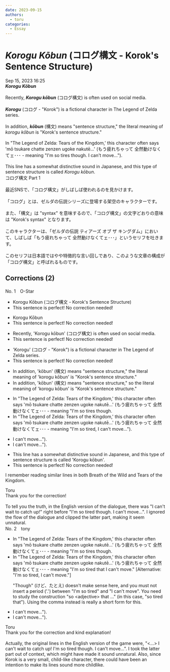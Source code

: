 ```yaml
---
date: 2023-09-15
authors:
  - toru
categories:
  - Essay
---
```


<h1 id="subject_show"><strong><em>Korogu Kōbun</strong></em> (コログ構文 - Korok's Sentence Structure)</h1>
<div class="date">Sep 15, 2023 16:25</div>
<div id="post"><div id="body_show_ori">
<strong><em>Korogu Kōbun</strong></em><br/><br/>Recently, <strong><em>Korogu kōbun</em></strong> (コログ構文) is often used on social media.<br/><br/><strong><em>Korogu</em></strong> (コログ - "Korok") is a fictional character in The Legend of Zelda series.<br/><br/>In addition, <strong><em>kōbun</em></strong> (構文) means "sentence structure," the literal meaning of <em>korogu kōbun</em> is "Korok's sentence structure."<br/><br/>In "The Legend of Zelda: Tears of the Kingdom,' this character often says 'mō tsukare chatte zenzen ugoke nakutē...' (もう疲れちゃって 全然動けなくてェ･･･ - meaning "I'm so tires though. I can't move...").<br/><br/>This line has a somewhat distinctive sound in Japanese, and this type of sentence structure is called <em>Korogu kōbun</em>.
</div></div>

<!-- more -->

<div id="post_ja"><div id="body_show_mo">
コログ構文 Part 1<br/><br/>最近SNSで、「コログ構文」がしばしば使われるのを見かけます。<br/><br/>「コログ」とは、ゼルダの伝説シリーズに登場する架空のキャラクターです。<br/><br/>また、「構文」は "syntax" を意味するので、「コログ構文」の文字どおりの意味は "Korok's syntax" となります。<br/><br/>このキャラクターは、「ゼルダの伝説  ティアーズ オブ ザ キングダム」において、しばしば「もう疲れちゃって 全然動けなくてェ･･･」というセリフを吐きます。<br/><br/>このセリフは日本語ではやや特徴的な言い回しであり、このような文章の構成が「コログ構文」と呼ばれるものです。
</div></div>

## Corrections (2)
<div id="block"><div class="first_name"> No. 1　<span class="just_name">O-Star</span></div><div id="block2">
<ul class="correction_field">
<li class="incorrect">Korogu Kōbun (コログ構文 - Korok's Sentence Structure)</li>
<li class="corrected perfect">This sentence is perfect! No correction needed!</li>
</ul>
<ul class="correction_field">
<li class="incorrect">Korogu Kōbun</li>
<li class="corrected perfect">This sentence is perfect! No correction needed!</li>
</ul>
<ul class="correction_field">
<li class="incorrect">Recently, 'Korogu kōbun' (コログ構文) is often used on social media.</li>
<li class="corrected perfect">This sentence is perfect! No correction needed!</li>
</ul>
<ul class="correction_field">
<li class="incorrect">'Korogu' (コログ - "Korok") is a fictional character in The Legend of Zelda series.</li>
<li class="corrected perfect">This sentence is perfect! No correction needed!</li>
</ul>
<ul class="correction_field">
<li class="incorrect">In addition, 'kōbun' (構文) means "sentence structure," the literal meaning of 'korogu kōbun' is "Korok's sentence structure."</li>
<li class="corrected correct">
In addition, 'kōbun' (構文) means "sentence structure,"<span class="f_bold"> so</span> the literal meaning of 'korogu kōbun' is "Korok's sentence structure."
</li>
</ul>
<ul class="correction_field">
<li class="incorrect">In "The Legend of Zelda: Tears of the Kingdom,' this character often says 'mō tsukare chatte zenzen ugoke nakutē...' (もう疲れちゃって 全然動けなくてェ･･･ - meaning "I'm so tires though.</li>
<li class="corrected correct">
In "The Legend of Zelda: Tears of the Kingdom,' this character often says 'mō tsukare chatte zenzen ugoke nakutē...' (もう疲れちゃって 全然動けなくてェ･･･ - meaning <span class="f_bold">"I'm so tired, I can't move...").</span>
</li>
</ul>
<ul class="correction_field">
<li class="incorrect">I can't move...").</li>
<li class="corrected correct">
<span class="sline"><span class="f_red">I can't move...").</span></span>
</li>
</ul>
<ul class="correction_field">
<li class="incorrect">This line has a somewhat distinctive sound in Japanese, and this type of sentence structure is called 'Korogu kōbun'.</li>
<li class="corrected perfect">This sentence is perfect! No correction needed!</li>
</ul>
<p class="comment_small">
 I remember reading similar lines in both Breath of the Wild and Tears of the Kingdom.
</p>

</div><div class="name"><span class="just_name">Toru</span><br>
Thank you for the correction!<br/><br/>To tell you the truth, in the English version of the dialogue, there was "I can't wait to catch up!" right before "I'm so tired though. I can't move...". I ignored the flow of the dialogue and clipped the latter part, making it seem unnatural.
</div>
</div>
<div id="block"><div class="first_name"> No. 2　<span class="just_name">tony</span></div><div id="block2">
<ul class="correction_field">
<li class="incorrect">In "The Legend of Zelda: Tears of the Kingdom,' this character often says 'mō tsukare chatte zenzen ugoke nakutē...' (もう疲れちゃって 全然動けなくてェ･･･ - meaning "I'm so tires though.</li>
<li class="corrected correct">
In "The Legend of Zelda: Tears of the Kingdom,' this character often says 'mō tsukare chatte zenzen ugoke nakutē...' (もう疲れちゃって 全然動けなくてェ･･･ - meaning "I'm so tired <span class="f_red">that</span> I can't move." [Alternative: "I'm so tired, I can't move."]
<p class="correction_comment">"Though" (けど、たとえ) doesn't make sense here, and you must not insert a period ('.') between "I'm so tired" and "I can't move". You need to study the construction "so &lt;adjective&gt; that ..." (in this case, "so tired that"). Using the comma instead is really a short form for this.</p>
</li>
</ul>
<ul class="correction_field">
<li class="incorrect">I can't move...").</li>
<li class="corrected correct">
<span class="sline">I can't move...").</span>
</li>
</ul>
</div><div class="name"><span class="just_name">Toru</span><br>
Thank you for the correction and kind explanation!<br/><br/>Actually, the original lines in the English version of the game were, "&lt;...&gt; I can't wait to catch up! I'm so tired though. I can't move...". I took the latter part out of context, which might have made it sound unnatural. Also, since Korok is a very small, child-like character, there could have been an intention to make its lines sound more childlike.
</div>
</div>
